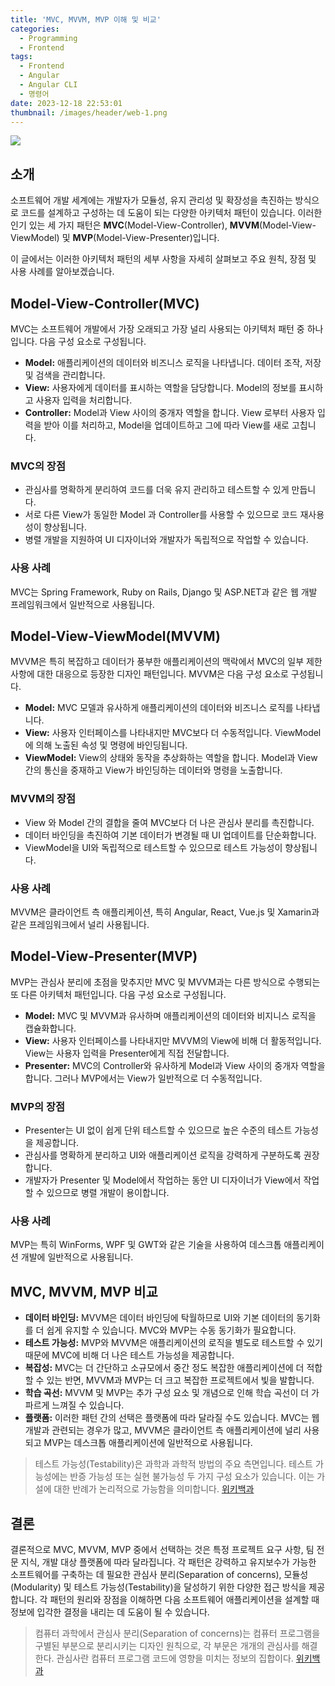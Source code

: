 ```yaml
---
title: 'MVC, MVVM, MVP 이해 및 비교'
categories:
  - Programming
  - Frontend
tags:
  - Frontend
  - Angular
  - Angular CLI
  - 명령어
date: 2023-12-18 22:53:01
thumbnail: /images/header/web-1.png
---
```


![](/images/header/web-1.png)

## 소개

소프트웨어 개발 세계에는 개발자가 모듈성, 유지 관리성 및 확장성을 촉진하는 방식으로 코드를 설계하고 구성하는 데 도움이 되는 다양한 아키텍처 패턴이 있습니다. 이러한 인기 있는 세 가지 패턴은 **MVC**(Model-View-Controller), **MVVM**(Model-View-ViewModel) 및 **MVP**(Model-View-Presenter)입니다.

이 글에서는 이러한 아키텍처 패턴의 세부 사항을 자세히 살펴보고 주요 원칙, 장점 및 사용 사례를 알아보겠습니다.

## Model-View-Controller(MVC)

MVC는 소프트웨어 개발에서 가장 오래되고 가장 널리 사용되는 아키텍처 패턴 중 하나입니다. 다음 구성 요소로 구성됩니다.

- **Model:** 애플리케이션의 데이터와 비즈니스 로직을 나타냅니다. 데이터 조작, 저장 및 검색을 관리합니다.
- **View:** 사용자에게 데이터를 표시하는 역할을 담당합니다. Model의 정보를 표시하고 사용자 입력을 처리합니다.
- **Controller:** Model과 View 사이의 중개자 역할을 합니다. View 로부터 사용자 입력을 받아 이를 처리하고, Model을 업데이트하고 그에 따라 View를 새로 고칩니다.

### MVC의 장점

- 관심사를 명확하게 분리하여 코드를 더욱 유지 관리하고 테스트할 수 있게 만듭니다.
- 서로 다른 View가 동일한 Model 과 Controller를 사용할 수 있으므로 코드 재사용성이 향상됩니다.
- 병렬 개발을 지원하여 UI 디자이너와 개발자가 독립적으로 작업할 수 있습니다.

### 사용 사례

MVC는 Spring Framework, Ruby on Rails, Django 및 ASP.NET과 같은 웹 개발 프레임워크에서 일반적으로 사용됩니다.

## Model-View-ViewModel(MVVM)

MVVM은 특히 복잡하고 데이터가 풍부한 애플리케이션의 맥락에서 MVC의 일부 제한 사항에 대한 대응으로 등장한 디자인 패턴입니다. MVVM은 다음 구성 요소로 구성됩니다.

- **Model:** MVC 모델과 유사하게 애플리케이션의 데이터와 비즈니스 로직를 나타냅니다.
- **View:** 사용자 인터페이스를 나타내지만 MVC보다 더 수동적입니다. ViewModel에 의해 노출된 속성 및 명령에 바인딩됩니다.
- **ViewModel:** View의 상태와 동작을 추상화하는 역할을 합니다. Model과 View 간의 통신을 중재하고 View가 바인딩하는 데이터와 명령을 노출합니다.

### MVVM의 장점

- View 와 Model 간의 결합을 줄여 MVC보다 더 나은 관심사 분리를 촉진합니다.
- 데이터 바인딩을 촉진하여 기본 데이터가 변경될 때 UI 업데이트를 단순화합니다.
- ViewModel을 UI와 독립적으로 테스트할 수 있으므로 테스트 가능성이 향상됩니다.

### 사용 사례

MVVM은 클라이언트 측 애플리케이션, 특히 Angular, React, Vue.js 및 Xamarin과 같은 프레임워크에서 널리 사용됩니다.

## Model-View-Presenter(MVP)

MVP는 관심사 분리에 초점을 맞추지만 MVC 및 MVVM과는 다른 방식으로 수행되는 또 다른 아키텍처 패턴입니다. 다음 구성 요소로 구성됩니다.

- **Model:** MVC 및 MVVM과 유사하며 애플리케이션의 데이터와 비지니스 로직을 캡슐화합니다.
- **View:** 사용자 인터페이스를 나타내지만 MVVM의 View에 비해 더 활동적입니다. View는 사용자 입력을 Presenter에게 직접 전달합니다.
- **Presenter:** MVC의 Controller와 유사하게 Model과 View 사이의 중개자 역할을 합니다. 그러나 MVP에서는 View가 일반적으로 더 수동적입니다.

### MVP의 장점

- Presenter는 UI 없이 쉽게 단위 테스트할 수 있으므로 높은 수준의 테스트 가능성을 제공합니다.
- 관심사를 명확하게 분리하고 UI와 애플리케이션 로직을 강력하게 구분하도록 권장합니다.
- 개발자가 Presenter 및 Model에서 작업하는 동안 UI 디자이너가 View에서 작업할 수 있으므로 병렬 개발이 용이합니다.

### 사용 사례

MVP는 특히 WinForms, WPF 및 GWT와 같은 기술을 사용하여 데스크톱 애플리케이션 개발에 일반적으로 사용됩니다.

## MVC, MVVM, MVP 비교

- **데이터 바인딩:** MVVM은 데이터 바인딩에 탁월하므로 UI와 기본 데이터의 동기화를 더 쉽게 유지할 수 있습니다. MVC와 MVP는 수동 동기화가 필요합니다.
- **테스트 가능성:** MVP와 MVVM은 애플리케이션의 로직을 별도로 테스트할 수 있기 때문에 MVC에 비해 더 나은 테스트 가능성을 제공합니다.
- **복잡성:** MVC는 더 간단하고 소규모에서 중간 정도 복잡한 애플리케이션에 더 적합할 수 있는 반면, MVVM과 MVP는 더 크고 복잡한 프로젝트에서 빛을 발합니다.
- **학습 곡선:** MVVM 및 MVP는 추가 구성 요소 및 개념으로 인해 학습 곡선이 더 가파르게 느껴질 수 있습니다.
- **플랫폼:** 이러한 패턴 간의 선택은 플랫폼에 따라 달라질 수도 있습니다. MVC는 웹 개발과 관련되는 경우가 많고, MVVM은 클라이언트 측 애플리케이션에 널리 사용되고 MVP는 데스크톱 애플리케이션에 일반적으로 사용됩니다.

> 테스트 가능성(Testability)은 과학과 과학적 방법의 주요 측면입니다. 테스트 가능성에는 반증 가능성 또는 실현 불가능성 두 가지 구성 요소가 있습니다. 이는 가설에 대한 반례가 논리적으로 가능함을 의미합니다. [위키백과](https://en.wikipedia.org/wiki/Testability)

## 결론

결론적으로 MVC, MVVM, MVP 중에서 선택하는 것은 특정 프로젝트 요구 사항, 팀 전문 지식, 개발 대상 플랫폼에 따라 달라집니다. 각 패턴은 강력하고 유지보수가 가능한 소프트웨어를 구축하는 데 필요한 관심사 분리(Separation of concerns), 모듈성(Modularity) 및 테스트 가능성(Testability)을 달성하기 위한 다양한 접근 방식을 제공합니다. 각 패턴의 원리와 장점을 이해하면 다음 소프트웨어 애플리케이션을 설계할 때 정보에 입각한 결정을 내리는 데 도움이 될 수 있습니다.

> 컴퓨터 과학에서 관심사 분리(Separation of concerns)는 컴퓨터 프로그램을 구별된 부분으로 분리시키는 디자인 원칙으로, 각 부문은 개개의 관심사를 해결한다. 관심사란 컴퓨터 프로그램 코드에 영향을 미치는 정보의 집합이다. [위키백과](https://ko.wikipedia.org/wiki/%EA%B4%80%EC%8B%AC%EC%82%AC_%EB%B6%84%EB%A6%AC)
